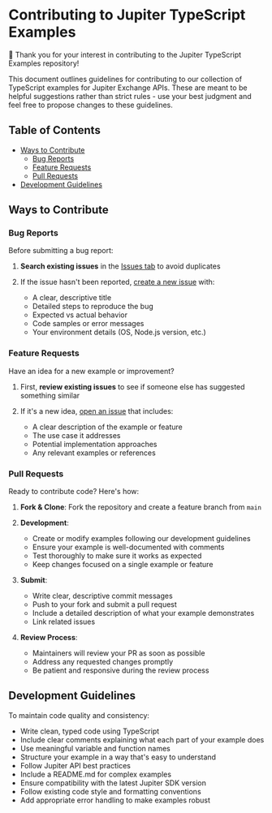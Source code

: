 # Contributing to Jupiter TypeScript Examples

🚀 Thank you for your interest in contributing to the Jupiter TypeScript Examples repository!

This document outlines guidelines for contributing to our collection of TypeScript examples for Jupiter Exchange APIs. These are meant to be helpful suggestions rather than strict rules - use your best judgment and feel free to propose changes to these guidelines.

## Table of Contents

- [Ways to Contribute](#ways-to-contribute)
  - [Bug Reports](#bug-reports)
  - [Feature Requests](#feature-requests)
  - [Pull Requests](#pull-requests)
- [Development Guidelines](#development-guidelines)

## Ways to Contribute

### Bug Reports

Before submitting a bug report:

1. **Search existing issues** in the [Issues tab](https://github.com/Jupiter-DevRel/typescript-examples/issues) to avoid duplicates

2. If the issue hasn't been reported, [create a new issue](https://github.com/Jupiter-DevRel/typescript-examples/issues/new) with:
   - A clear, descriptive title
   - Detailed steps to reproduce the bug
   - Expected vs actual behavior
   - Code samples or error messages
   - Your environment details (OS, Node.js version, etc.)

### Feature Requests

Have an idea for a new example or improvement?

1. First, **review existing issues** to see if someone else has suggested something similar

2. If it's a new idea, [open an issue](https://github.com/dannweeeee/jupiter-typescript-examples/issues/new) that includes:
   - A clear description of the example or feature
   - The use case it addresses
   - Potential implementation approaches
   - Any relevant examples or references

### Pull Requests

Ready to contribute code? Here's how:

1. **Fork & Clone**: Fork the repository and create a feature branch from `main`

2. **Development**:

   - Create or modify examples following our development guidelines
   - Ensure your example is well-documented with comments
   - Test thoroughly to make sure it works as expected
   - Keep changes focused on a single example or feature

3. **Submit**:

   - Write clear, descriptive commit messages
   - Push to your fork and submit a pull request
   - Include a detailed description of what your example demonstrates
   - Link related issues

4. **Review Process**:
   - Maintainers will review your PR as soon as possible
   - Address any requested changes promptly
   - Be patient and responsive during the review process

## Development Guidelines

To maintain code quality and consistency:

- Write clean, typed code using TypeScript
- Include clear comments explaining what each part of your example does
- Use meaningful variable and function names
- Structure your example in a way that's easy to understand
- Follow Jupiter API best practices
- Include a README.md for complex examples
- Ensure compatibility with the latest Jupiter SDK version
- Follow existing code style and formatting conventions
- Add appropriate error handling to make examples robust
